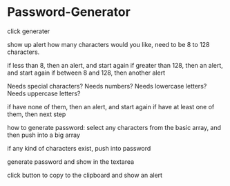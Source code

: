 # Password-Generator


click generater

show up alert how many characters would you like,
need to be 8 to 128 characters.

if less than 8, then an alert, and start again
if greater than 128, then an alert, and start again
if between 8 and 128, then another alert

Needs special characters?
Needs numbers?
Needs lowercase letters?
Needs uppercase letters?

if have none of them, then an alert, and start again
if have at least one of them, then next step

how to generate password:
select any characters from the basic array, and then push into a big array

if any kind of characters exist, push into password

generate password and show in the textarea

click button to copy to the clipboard and show an alert